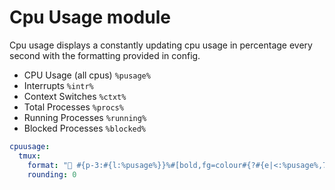 # Cpu Usage module
Cpu usage displays a constantly updating cpu usage in percentage every second with the formatting provided in config.

- CPU Usage (all cpus) `%pusage%`
- Interrupts `%intr%`
- Context Switches `%ctxt%`
- Total Processes `%procs%`
- Running Processes `%running%`
- Blocked Processes `%blocked%` 

```yml
cpuusage:
  tmux:
    format: " #{p-3:#{l:%pusage%}}%#[bold,fg=colour#{?#{e|<:%pusage%,70},2,1}] "
    rounding: 0
```
